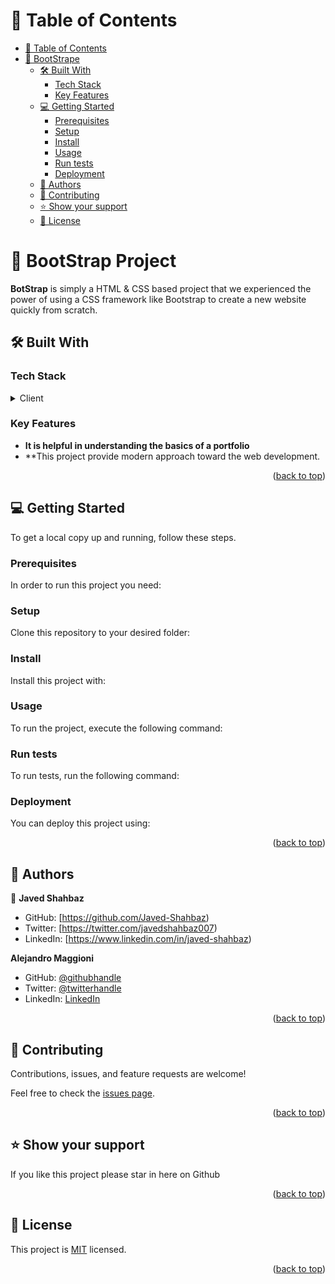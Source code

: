 <a name="readme-top"></a>

<!--
HOW TO USE:
This is an example of how you may give instructions on setting up your project locally.

Modify this file to match your project and remove sections that don't apply.

REQUIRED SECTIONS:
- Table of Contents
- About the Project
  - Built With
  - Live Demo
- Getting Started
- Authors
- Future Features
- Contributing
- Show your support
- Acknowledgements
- License

After you're finished please remove all the comments and instructions!
-->

<!-- TABLE OF CONTENTS -->

# 📗 Table of Contents

- [📗 Table of Contents](#-table-of-contents)
- [📖 BootStrape ](#-Boot-Strap)
  - [🛠 Built With ](#-built-with-)
    - [Tech Stack ](#tech-stack-)
    - [Key Features ](#key-features-)
  - [💻 Getting Started ](#-getting-started-)
    - [Prerequisites](#prerequisites)
    - [Setup](#setup)
    - [Install](#install)
    - [Usage](#usage)
    - [Run tests](#run-tests)
    - [Deployment](#deployment)
  - [👥 Authors ](#-authors-)
  - [🤝 Contributing ](#-contributing-)
  - [⭐️ Show your support ](#️-show-your-support-)
  - [📝 License ](#-license-)

<!-- PROJECT DESCRIPTION -->

# 📖 BootStrap Project <a name="about-project"></a>


**BotStrap** is simply a HTML & CSS based project that we experienced the power of using a CSS framework like Bootstrap to create a new website quickly from scratch.

## 🛠 Built With <a name="built-with"></a>

### Tech Stack <a name="tech-stack"></a>



<details>
  <summary>Client</summary>
  <ul>
    <li><a href="https://developer.mozilla.org/es/docs/Web/HTML">HTML</a></li>
  </ul>
  <ul>
    <li><a href="https://developer.mozilla.org/es/docs/Web/CSS">CSS</a></li>
  </ul>
</details>
<!-- Features -->

### Key Features <a name="key-features"></a>

-   **It is helpful in understanding the basics of a portfolio**
-   **This project provide modern approach toward the web development.

<p align="right">(<a href="#readme-top">back to top</a>)</p>

<!-- GETTING STARTED -->

## 💻 Getting Started <a name="getting-started"></a>


To get a local copy up and running, follow these steps.

### Prerequisites

In order to run this project you need:

<!-- Example command: ```sh 
 gem install rails
```
 -->

### Setup

Clone this repository to your desired folder:

<!--
Example commands:

```sh
  cd Bootstrap-folder
  git clone git@github.com:myaccount/my-project.git
```
--->

### Install

Install this project with:

<!--
Example command:

```sh
  cd Bootstrap-project
  gem install
```
--->

### Usage

To run the project, execute the following command:

<!--
Example command:

```sh
  rails server
```
--->

### Run tests

To run tests, run the following command:

<!--
Example command:

```sh
  bin/rails test test/models/article_test.rb
```
--->

### Deployment

You can deploy this project using:

<!--
Example:

```sh

```
 -->

<p align="right">(<a href="#readme-top">back to top</a>)</p>

<!-- AUTHORS -->

## 👥 Authors <a name="authors"></a>

👤 **Javed Shahbaz**

-   GitHub: [https://github.com/Javed-Shahbaz)
-   Twitter: [https://twitter.com/javedshahbaz007)
-   LinkedIn: [https://www.linkedin.com/in/javed-shahbaz)

**Alejandro Maggioni**

- GitHub: [@githubhandle](https://github.com/alex1779/)
- Twitter: [@twitterhandle](https://twitter.com/alex1779)
- LinkedIn: [LinkedIn](https://www.linkedin.com/in/alejandro-maggioni-086678b5/)


<p align="right">(<a href="#readme-top">back to top</a>)</p>

<!-- CONTRIBUTING -->

## 🤝 Contributing <a name="contributing"></a>

Contributions, issues, and feature requests are welcome!

Feel free to check the [issues page](../../issues/).

<p align="right">(<a href="#readme-top">back to top</a>)</p>

<!-- SUPPORT -->

## ⭐️ Show your support <a name="support"></a>

If you like this project please star in here on Github

<p align="right">(<a href="#readme-top">back to top</a>)</p>

<!-- LICENSE -->

## 📝 License <a name="license"></a>

This project is [MIT](./LICENSE) licensed.

<p align="right">(<a href="#readme-top">back to top</a>)</p>
